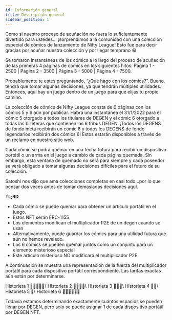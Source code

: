 ```yaml
---
id: Información general
title: Descripción general
sidebar_position: 1
---
```


Como si nuestro proceso de acuñación no fuera lo suficientemente divertido para ustedes... ¡sorprendimos a la comunidad con una colección especial de cómics de lanzamiento de Nifty League! Esto fue para decir gracias por acuñar nuestra colección y por llegar temprano 😁

Se tomaron instantáneas de los cómics a lo largo del proceso de acuñación de las primeras 4 páginas de cómics en los siguientes hitos: Página 1 - 2500 | Página 2 - 3500 | Página 3 - 5000 | Página 4 - 7500.

Probablemente te estés preguntando, “¿Qué hago con los cómics?”. Bueno, tendrá que tomar algunas decisiones, ya que tendrán múltiples utilidades. Entonces, aquí hay un juego dentro de un juego para que elijas tu propio camino.

La colección de cómics de Nifty League consta de 6 páginas con los cómics 5 y 6 aún por publicar. Habrá una instantánea el 31/1/2022 para el cómic 5 otorgado a todos los titulares de DEGEN y el cómic 6 otorgado a todas las billeteras que contienen las 6 tribus DEGEN. ¡Todos los DEGENS de fondo meta recibirán un cómic 6 y todos los DEGENS de fondo legendarios recibirán dos cómics 6! Estos estarán disponibles a través de un reclamo en nuestro sitio web.

Cada cómic se podrá quemar en una fecha futura para recibir un dispositivo portátil o un arma en el juego a cambio de cada página quemada. Sin embargo, esta ventana de quemado no será para siempre y cada poseedor se verá obligado a tomar algunas decisiones difíciles para el futuro de su colección.

Satoshi nos dijo que ama colecciones completas en casi todo…por lo que pensar dos veces antes de tomar demasiadas decisiones aquí.

**TL;RD**

- Cada cómic se puede quemar para obtener un artículo portátil en el juego.
- Estos NFT serán ERC-1155
- Los elementos modifican el multiplicador P2E de un degen cuando se usan
- Alternativamente, puede guardar los cómics para una utilidad futura que aún no hemos revelado.
- Los 6 cómics se pueden quemar juntos como un conjunto para un elemento misterioso especial
- Este artículo misterioso NO modificará el multiplicador P2E

A continuación se muestra una representación de la fuerza del multiplicador portátil para cada dispositivo portátil correspondiente. Las tarifas exactas aún están por determinarse.

Historieta 1 💪💪💪💪💪\ Historieta 2 💪💪💪💪\ Historieta 3 💪💪💪\ Historieta 4 💪💪\ Historieta 5 💪\ Historieta 6 💪💪💪💪💪💪


Todavía estamos determinando exactamente cuántos espacios se pueden llenar por DEGEN, pero solo se puede asignar 1 de cada dispositivo portátil por DEGEN NFT. 
